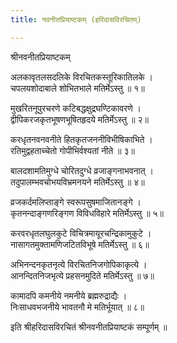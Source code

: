 ```yaml
---
title: नवनीतप्रियाष्टकम् (हरिदासविरचितम्)

---
```

  
 श्रीनवनीतप्रियाष्टकम्   
  
अलकावृतलसदलिके विरचितकस्तूरिकातिलके ।  
चपलयशोदाबाले शोभितभाले मतिर्मेऽस्तु ॥ १॥  
  
मुखरितनूपुरचरणे कटिबद्धक्षुद्रघण्टिकावरणे ।  
द्वीपिकरजकृतभूषणभूषितहृदये मतिर्मेऽस्तु ॥ २॥  
  
करधृतनवनवनीते हितकृतजननीविभीषिकाभिते ।  
रतिमुद्वहताच्चेतो गोपीभिर्वश्यतां नीते ॥ ३॥  
  
बालदशामतिमुग्धे चोरितदुग्धे व्रजाङ्गनाभवनात् ।  
तदुपालम्भवचोभयविभ्रमनयने मतिर्मेऽस्तु ॥ ४॥  
  
व्रजकर्दमलिप्ताङ्गे स्वरूपसुषमाजितानङ्गे ।  
कृतनन्दाङ्गणरिङ्गण विविधविहारे मतिर्मेऽस्तु ॥ ५॥  
  
करवरधृतलघुलकुटे विचित्रमायूरचन्द्रिकामुकुटे ।  
नासागतमुक्तामणिजटितविभूषे मतिर्मेऽस्तु ॥ ६॥  
  
अभिनन्दनकृतनृत्ये विरचितनिजगोपिकाकृत्ये ।  
आनन्दितनिजभृत्ये प्रहसनमुदिते मतिर्मेऽस्तु ॥ ७॥  
  
कामादपि कमनीये नमनीये ब्रह्मरुद्राद्यैः ।  
निःसाधवभजनीये भावतनौ मे मतिर्भूयात् ॥ ८॥  
  
इति श्रीहरिदासविरचितं श्रीनवनीतप्रियाष्टकं सम्पूर्णम् ॥  
  
  

  
